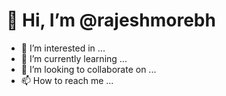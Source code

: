 # 👋 Hi, I’m @rajeshmorebh
- 👀 I’m interested in ...
- 🌱 I’m currently learning ...
- 💞️ I’m looking to collaborate on ...
- 📫 How to reach me ...

<!---
rajeshmorebh/rajeshmorebh is a ✨ special ✨ repository because its `README.md` (this file) appears on your GitHub profile.
You can click the Preview link to take a look at your changes.
--->
